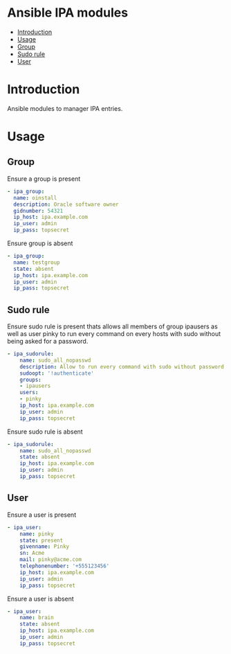 Ansible IPA modules
==========

- [Introduction](#introduction)
- [Usage](#usage)
 - [Group](#group)
 - [Sudo rule](#sudo_rule)
 - [User](#user)

# Introduction
Ansible modules to manager IPA entries.

# Usage

## Group
Ensure a group is present
```yaml
- ipa_group:
  name: oinstall
  description: Oracle software owner
  gidnumber: 54321
  ip_host: ipa.example.com
  ip_user: admin
  ip_pass: topsecret
```

Ensure group is absent
```yaml
- ipa_group:
  name: testgroup
  state: absent
  ip_host: ipa.example.com
  ip_user: admin
  ip_pass: topsecret
```

## Sudo rule
Ensure sudo rule is present thats allows all members of group ipausers as well as user pinky
to run every command on every hosts with sudo without being asked for a password.
```yaml
- ipa_sudorule:
    name: sudo_all_nopasswd
    description: Allow to run every command with sudo without password
    sudoopt: '!authenticate'
    groups:
    - ipausers
    users:
    - pinky
    ip_host: ipa.example.com
    ip_user: admin
    ip_pass: topsecret
```

Ensure sudo rule is absent
```yaml
- ipa_sudorule:
    name: sudo_all_nopasswd
    state: absent
    ip_host: ipa.example.com
    ip_user: admin
    ip_pass: topsecret
```


## User
Ensure a user is present
```yaml
- ipa_user:
    name: pinky
    state: present
    givenname: Pinky
    sn: Acme
    mail: pinky@acme.com
    telephonenumber: '+555123456'
    ip_host: ipa.example.com
    ip_user: admin
    ip_pass: topsecret
```

Ensure a user is absent
```yaml
- ipa_user:
    name: brain
    state: absent
    ip_host: ipa.example.com
    ip_user: admin
    ip_pass: topsecret
```
